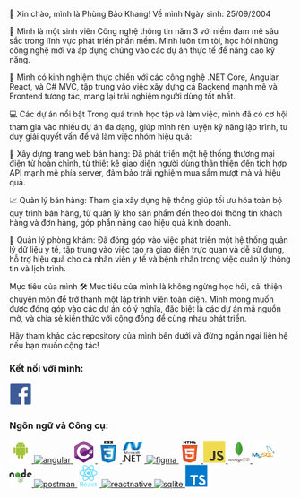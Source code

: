 👋 Xin chào, mình là Phùng Bảo Khang!
Về mình
Ngày sinh: 25/09/2004

🌱 Mình là một sinh viên Công nghệ thông tin năm 3 với niềm đam mê sâu sắc trong lĩnh vực phát triển phần mềm. Mình luôn tìm tòi, học hỏi những công nghệ mới và áp dụng chúng vào các dự án thực tế để nâng cao kỹ năng.

🔧 Mình có kinh nghiệm thực chiến với các công nghệ .NET Core, Angular, React, và C# MVC, tập trung vào việc xây dựng cả Backend mạnh mẽ và Frontend tương tác, mang lại trải nghiệm người dùng tốt nhất.

💻 Các dự án nổi bật
Trong quá trình học tập và làm việc, mình đã có cơ hội tham gia vào nhiều dự án đa dạng, giúp mình rèn luyện kỹ năng lập trình, tư duy giải quyết vấn đề và làm việc nhóm hiệu quả:

🛒 Xây dựng trang web bán hàng: Đã phát triển một hệ thống thương mại điện tử hoàn chỉnh, từ thiết kế giao diện người dùng thân thiện đến tích hợp API mạnh mẽ phía server, đảm bảo trải nghiệm mua sắm mượt mà và hiệu quả.

📈 Quản lý bán hàng: Tham gia xây dựng hệ thống giúp tối ưu hóa toàn bộ quy trình bán hàng, từ quản lý kho sản phẩm đến theo dõi thông tin khách hàng và đơn hàng, góp phần nâng cao hiệu quả kinh doanh.

🏥 Quản lý phòng khám: Đã đóng góp vào việc phát triển một hệ thống quản lý dữ liệu y tế, tập trung vào việc tạo ra giao diện trực quan và dễ sử dụng, hỗ trợ hiệu quả cho cả nhân viên y tế và bệnh nhân trong việc quản lý thông tin và lịch trình.

Mục tiêu của mình
🛠 Mục tiêu của mình là không ngừng học hỏi, cải thiện chuyên môn để trở thành một lập trình viên toàn diện. Mình mong muốn được đóng góp vào các dự án có ý nghĩa, đặc biệt là các dự án mã nguồn mở, và chia sẻ kiến thức với cộng đồng để cùng nhau phát triển.

Hãy tham khảo các repository của mình bên dưới và đừng ngần ngại liên hệ nếu bạn muốn cộng tác!

<h3 align="left">Kết nối với mình:</h3>
<p align="left">
<a href="https://www.facebook.com/your-facebook-profile" target="_blank" rel="noreferrer">
<img src="https://raw.githubusercontent.com/devicons/devicon/master/icons/facebook/facebook-original.svg" alt="facebook" width="40" height="40"/>
</a>
<!-- Bạn có thể thêm các liên kết mạng xã hội khác ở đây, ví dụ: LinkedIn -->
<!-- <a href="https://www.linkedin.com/in/your-linkedin-profile" target="_blank" rel="noreferrer">
<img src="https://raw.githubusercontent.com/devicons/devicon/master/icons/linkedin/linkedin-original.svg" alt="linkedin" width="40" height="40"/>
</a> -->
</p>

<h3 align="left">Ngôn ngữ và Công cụ:</h3>
<p align="left">
<a href="https://developer.android.com" target="_blank" rel="noreferrer"> <img src="https://raw.githubusercontent.com/devicons/devicon/master/icons/android/android-original-wordmark.svg" alt="android" width="40" height="40"/> </a>
<a href="https://angular.io" target="_blank" rel="noreferrer"> <img src="https://angular.io/assets/images/logos/angular/angular.svg" alt="angular" width="40" height="40"/> </a>
<a href="https://www.w3schools.com/cs/" target="_blank" rel="noreferrer"> <img src="https://raw.githubusercontent.com/devicons/devicon/master/icons/csharp/csharp-original.svg" alt="csharp" width="40" height="40"/> </a>
<a href="https://www.w3schools.com/css/" target="_blank" rel="noreferrer"> <img src="https://raw.githubusercontent.com/devicons/devicon/master/icons/css3/css3-original-wordmark.svg" alt="css3" width="40" height="40"/> </a>
<a href="https://dotnet.microsoft.com/" target="_blank" rel="noreferrer"> <img src="https://raw.githubusercontent.com/devicons/devicon/master/icons/dot-net/dot-net-original-wordmark.svg" alt="dotnet" width="40" height="40"/> </a>
<a href="https://www.figma.com/" target="_blank" rel="noreferrer"> <img src="https://www.vectorlogo.zone/logos/figma/figma-icon.svg" alt="figma" width="40" height="40"/> </a>
<a href="https://www.w3.org/html/" target="_blank" rel="noreferrer"> <img src="https://raw.githubusercontent.com/devicons/devicon/master/icons/html5/html5-original-wordmark.svg" alt="html5" width="40" height="40"/> </a>
<a href="https://developer.mozilla.org/en-US/docs/Web/JavaScript" target="_blank" rel="noreferrer"> <img src="https://raw.githubusercontent.com/devicons/devicon/master/icons/javascript/javascript-original.svg" alt="javascript" width="40" height="40"/> </a>
<a href="https://www.mongodb.com/" target="_blank" rel="noreferrer"> <img src="https://raw.githubusercontent.com/devicons/devicon/master/icons/mongodb/mongodb-original-wordmark.svg" alt="mongodb" width="40" height="40"/> </a>
<a href="https://www.mysql.com/" target="_blank" rel="noreferrer"> <img src="https://raw.githubusercontent.com/devicons/devicon/master/icons/mysql/mysql-original-wordmark.svg" alt="mysql" width="40" height="40"/> </a>
<a href="https://nodejs.org" target="_blank" rel="noreferrer"> <img src="https://raw.githubusercontent.com/devicons/devicon/master/icons/nodejs/nodejs-original-wordmark.svg" alt="nodejs" width="40" height="40"/> </a>
<a href="https://postman.com" target="_blank" rel="noreferrer"> <img src="https://www.vectorlogo.zone/logos/getpostman/getpostman-icon.svg" alt="postman" width="40" height="40"/> </a>
<a href="https://reactjs.org/" target="_blank" rel="noreferrer"> <img src="https://raw.githubusercontent.com/devicons/devicon/master/icons/react/react-original-wordmark.svg" alt="react" width="40" height="40"/> </a>
<a href="https://reactnative.dev/" target="_blank" rel="noreferrer"> <img src="https://reactnative.dev/img/header_logo.svg>" alt="reactnative" width="40" height="40"/> </a>
<a href="https://www.sqlite.org/" target="_blank" rel="noreferrer"> <img src="https://www.vectorlogo.zone/logos/sqlite/sqlite-icon.svg" alt="sqlite" width="40" height="40"/> </a>
<a href="https://www.typescriptlang.org/" target="_blank" rel="noreferrer"> <img src="https://raw.githubusercontent.com/devicons/devicon/master/icons/typescript/typescript-original.svg" alt="typescript" width="40" height="40"/> </a>
</p>
